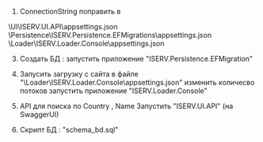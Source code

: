 1) ConnectionString поправить в

\UI\ISERV.UI.API\appsettings.json
\Persistence\ISERV.Persistence.EFMigrations\appsettings.json
\Loader\ISERV.Loader.Console\appsettings.json

3) Создать БД :
   запустить приложение "ISERV.Persistence.EFMigration"
   
4) Запусить загрузку с сайта
   в файле "\Loader\ISERV.Loader.Console\appsettings.json" изменить количесво потоков
   запустить приложение "ISERV.Loader.Console"

5) API для поиска по Country , Name
   Запустить "ISERV.UI.API" (на SwaggerUI)

6) Скрипт БД : "schema_bd.sql"
